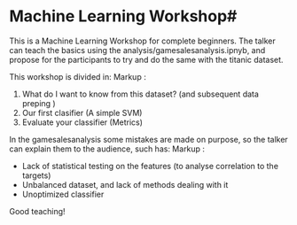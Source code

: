 # Machine Learning Workshop#

This is a Machine Learning Workshop for complete beginners. 
The talker can teach the basics using the analysis/gamesalesanalysis.ipnyb, and propose for the participants to try and do the same with the titanic dataset. 

This workshop is divided in:
Markup : 
1. What do I want to know from this dataset? (and subsequent data preping )
2. Our first clasifier (A simple SVM)
3. Evaluate your classifier (Metrics)

In the gamesalesanalysis some mistakes are made on purpose, so the talker can explain them to the audience, such has:
Markup : 
* Lack of statistical testing on the features (to analyse correlation to the targets)
* Unbalanced dataset, and lack of methods dealing with it
* Unoptimized classifier

Good teaching!